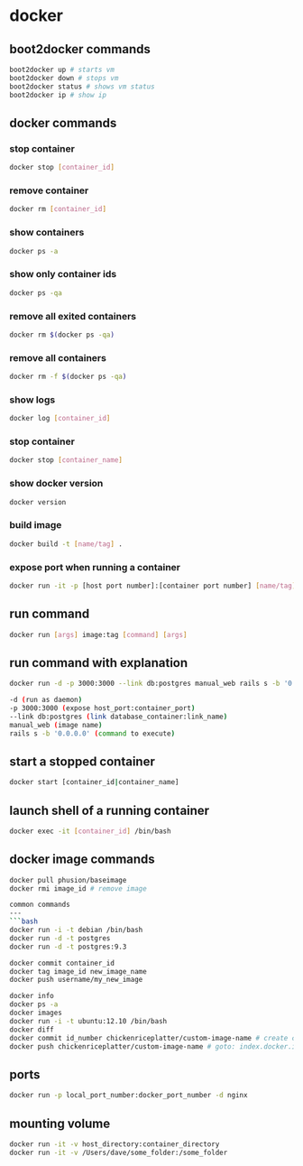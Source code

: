 docker
===

boot2docker commands
---
```bash
boot2docker up # starts vm
boot2docker down # stops vm
boot2docker status # shows vm status
boot2docker ip # show ip
```

docker commands
---

### stop container
```bash
docker stop [container_id]
```

### remove container
```bash
docker rm [container_id]
```
### show containers
```bash
docker ps -a
```

### show only container ids
```bash
docker ps -qa
```

### remove all exited containers
```bash
docker rm $(docker ps -qa)
```

### remove all containers
```bash
docker rm -f $(docker ps -qa)
```

### show logs
```bash
docker log [container_id]
```

### stop container
```bash
docker stop [container_name]
```

### show docker version
```bash
docker version
```

### build image
```bash
docker build -t [name/tag] .
```

### expose port when running a container
```bash
docker run -it -p [host port number]:[container port number] [name/tag] /bin/bash
```

run command
---
```bash
docker run [args] image:tag [command] [args]
```

run command with explanation
---
```bash
docker run -d -p 3000:3000 --link db:postgres manual_web rails s -b '0.0.0.0'

-d (run as daemon)
-p 3000:3000 (expose host_port:container_port)
--link db:postgres (link database_container:link_name)
manual_web (image name)
rails s -b '0.0.0.0' (command to execute)
```

start a stopped container
---
```bash
docker start [container_id|container_name]
```

launch shell of a running container
---
```bash
docker exec -it [container_id] /bin/bash
```

docker image commands
---
```bash
docker pull phusion/baseimage
docker rmi image_id # remove image

common commands
---
```bash
docker run -i -t debian /bin/bash
docker run -d -t postgres
docker run -d -t postgres:9.3

docker commit container_id
docker tag image_id new_image_name
docker push username/my_new_image

docker info
docker ps -a
docker images
docker run -i -t ubuntu:12.10 /bin/bash
docker diff
docker commit id_number chickenriceplatter/custom-image-name # create custom image
docker push chickenriceplatter/custom-image-name # goto: index.docker.io
```

ports
---
```bash
docker run -p local_port_number:docker_port_number -d nginx
```

mounting volume
---
```bash
docker run -it -v host_directory:container_directory
docker run -it -v /Users/dave/some_folder:/some_folder
```
